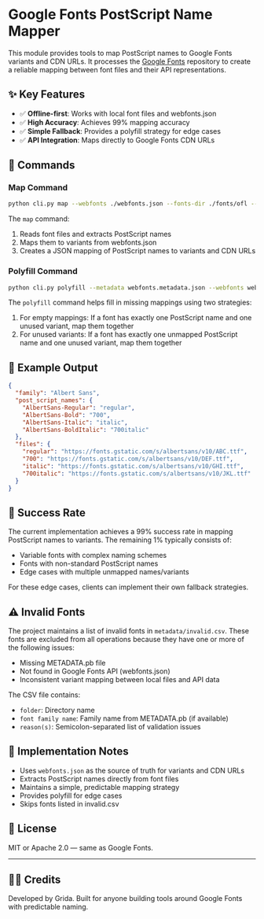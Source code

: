 # Google Fonts PostScript Name Mapper

This module provides tools to map PostScript names to Google Fonts variants and CDN URLs. It processes the [Google Fonts](https://github.com/google/fonts) repository to create a reliable mapping between font files and their API representations.

## ✨ Key Features

* ✅ **Offline-first**: Works with local font files and webfonts.json
* ✅ **High Accuracy**: Achieves 99% mapping accuracy
* ✅ **Simple Fallback**: Provides a polyfill strategy for edge cases
* ✅ **API Integration**: Maps directly to Google Fonts CDN URLs

## 🔧 Commands

### Map Command

```bash
python cli.py map --webfonts ./webfonts.json --fonts-dir ./fonts/ofl --family "Font Name" --output metadata.json
```

The `map` command:
1. Reads font files and extracts PostScript names
2. Maps them to variants from webfonts.json
3. Creates a JSON mapping of PostScript names to variants and CDN URLs

### Polyfill Command

```bash
python cli.py polyfill --metadata webfonts.metadata.json --webfonts webfonts.json --output webfonts.metadata.json
```

The `polyfill` command helps fill in missing mappings using two strategies:
1. For empty mappings: If a font has exactly one PostScript name and one unused variant, map them together
2. For unused variants: If a font has exactly one unmapped PostScript name and one unused variant, map them together

## 📄 Example Output

```json
{
  "family": "Albert Sans",
  "post_script_names": {
    "AlbertSans-Regular": "regular",
    "AlbertSans-Bold": "700",
    "AlbertSans-Italic": "italic",
    "AlbertSans-BoldItalic": "700italic"
  },
  "files": {
    "regular": "https://fonts.gstatic.com/s/albertsans/v10/ABC.ttf",
    "700": "https://fonts.gstatic.com/s/albertsans/v10/DEF.ttf",
    "italic": "https://fonts.gstatic.com/s/albertsans/v10/GHI.ttf",
    "700italic": "https://fonts.gstatic.com/s/albertsans/v10/JKL.ttf"
  }
}
```

## 🎯 Success Rate

The current implementation achieves a 99% success rate in mapping PostScript names to variants. The remaining 1% typically consists of:
- Variable fonts with complex naming schemes
- Fonts with non-standard PostScript names
- Edge cases with multiple unmapped names/variants

For these edge cases, clients can implement their own fallback strategies.

## ⚠️ Invalid Fonts

The project maintains a list of invalid fonts in `metadata/invalid.csv`. These fonts are excluded from all operations because they have one or more of the following issues:
- Missing METADATA.pb file
- Not found in Google Fonts API (webfonts.json)
- Inconsistent variant mapping between local files and API data

The CSV file contains:
- `folder`: Directory name
- `font family name`: Family name from METADATA.pb (if available)
- `reason(s)`: Semicolon-separated list of validation issues

## 🚀 Implementation Notes

* Uses `webfonts.json` as the source of truth for variants and CDN URLs
* Extracts PostScript names directly from font files
* Maintains a simple, predictable mapping strategy
* Provides polyfill for edge cases
* Skips fonts listed in invalid.csv

## 🪪 License

MIT or Apache 2.0 — same as Google Fonts.

---

## 🧑‍💻 Credits

Developed by Grida. Built for anyone building tools around Google Fonts with predictable naming.
